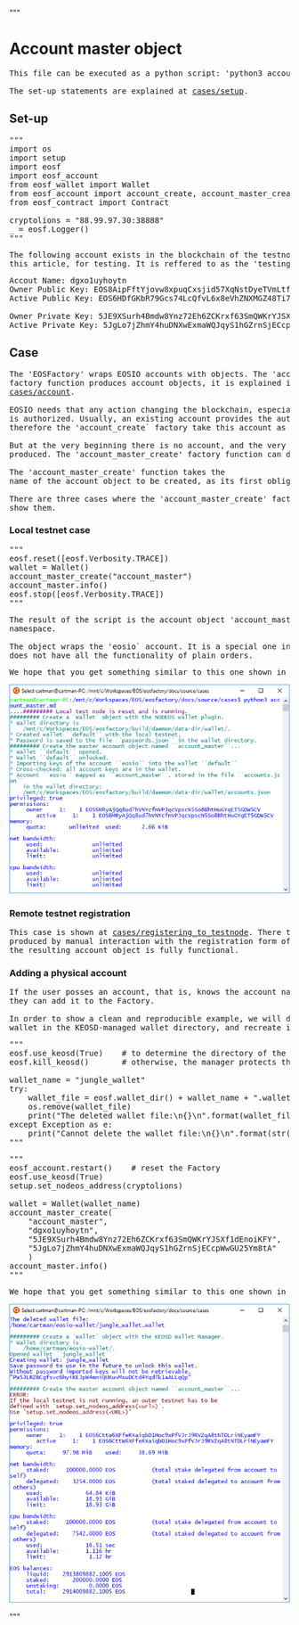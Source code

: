 """
# Account master object

<pre>
This file can be executed as a python script: 'python3 account_master.md'.

The set-up statements are explained at <a href="setup.html">cases/setup</a>.
</pre>

## Set-up

<pre>
"""
import os
import setup
import eosf
import eosf_account
from eosf_wallet import Wallet
from eosf_account import account_create, account_master_create
from eosf_contract import Contract

cryptolions = "88.99.97.30:38888"
_ = eosf.Logger()
"""
</pre>

<pre>
The following account exists in the blockchain of the testnode. It is used, in
this article, for testing. It is reffered to as the 'testing account'.
</pre>

<pre>
Accout Name: dgxo1uyhoytn
Owner Public Key: EOS8AipFftYjovw8xpuqCxsjid57XqNstDyeTVmLtfFYNmFrgY959
Active Public Key: EOS6HDfGKbR79Gcs74LcQfvL6x8eVhZNXMGZ48Ti7u84nDnyq87rv

Owner Private Key: 5JE9XSurh4Bmdw8Ynz72Eh6ZCKrxf63SmQWKrYJSXf1dEnoiKFY
Active Private Key: 5JgLo7jZhmY4huDNXwExmaWQJqyS1hGZrnSjECcpWwGU25Ym8tA 
</pre>


## Case

<pre>
The 'EOSFactory' wraps EOSIO accounts with objects. The 'account_create` 
factory function produces account objects, it is explained in the article 
<a href="account.html">cases/account</a>.

EOSIO needs that any action changing the blockchain, especially account creation 
is authorized. Usually, an existing account provides the authorization, and
therefore the 'account_create` factory take this account as its second argument.

But at the very beginning there is no account, and the very first one has to be
produced. The 'account_master_create' factory function can do this.

The 'account_master_create' function takes the 
name of the account object to be created, as its first obligatory argument.

There are three cases where the 'account_master_create' factory can do. We will
show them. 
</pre>

### Local testnet case

<pre>
"""
eosf.reset([eosf.Verbosity.TRACE])
wallet = Wallet()
account_master_create("account_master")
account_master.info()
eosf.stop([eosf.Verbosity.TRACE])
"""
</pre>

<pre>
The result of the script is the account object 'account_master' in the global
namespace.

The object wraps the 'eosio` account. It is a special one in the sense that it 
does not have all the functionality of plain orders.
</pre>

<pre>
We hope that you get something similar to this one shown in the image below.
</pre>
<img src="account_master/account_master_eosio.png" 
    onerror="this.src='../../../source/cases/account_master/account_master_eosio.png'"   
    alt="local testnet account master" width="720px"/>

### Remote testnet registration

<pre>
This case is shown at <a href="setup.html">cases/registering_to_testnode</a>. There the account object is 
produced by manual interaction with the registration form of a testnet. There 
the resulting account object is fully functional.
</pre>

### Adding a physical account

<pre>
If the user posses an account, that is, knows the account name and private keys,
they can add it to the Factory.

In order to show a clean and reproducible example, we will delete a testing 
wallet in the KEOSD-managed wallet directory, and recreate it.
</pre>

<pre>
"""
eosf.use_keosd(True)    # to determine the directory of the wallet
eosf.kill_keosd()       # otherwise, the manager protects the wallet file

wallet_name = "jungle_wallet"
try:
    wallet_file = eosf.wallet_dir() + wallet_name + ".wallet"
    os.remove(wallet_file)
    print("The deleted wallet file:\n{}\n".format(wallet_file))
except Exception as e:
    print("Cannot delete the wallet file:\n{}\n".format(str(e)))
"""
</pre>

<pre>
"""
eosf_account.restart()    # reset the Factory
eosf.use_keosd(True)
setup.set_nodeos_address(cryptolions)

wallet = Wallet(wallet_name)
account_master_create(
    "account_master",
    "dgxo1uyhoytn",
    "5JE9XSurh4Bmdw8Ynz72Eh6ZCKrxf63SmQWKrYJSXf1dEnoiKFY",
    "5JgLo7jZhmY4huDNXwExmaWQJqyS1hGZrnSjECcpWwGU25Ym8tA"
    )
account_master.info()
"""
</pre>

<pre>
We hope that you get something similar to this one shown in the image below.
</pre>
<img src="account_master/account_master_add.png" 
    onerror="this.src='../../../source/cases/account_master/account_master_add.png'"   
    alt="local testnet account master" width="720px"/>

"""